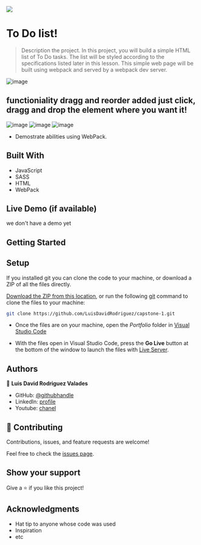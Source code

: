 ![](https://img.shields.io/badge/Microverse-blueviolet)

# To Do list!

> Description the project.
> In this project, you will build a simple HTML list of To Do tasks. The list will be styled according to the specifications listed later in this lesson. This simple web page will be built using webpack and served by a webpack dev server.

![image](https://user-images.githubusercontent.com/105079888/184032224-44ab6a63-140b-4835-8ff0-40623d533ac4.png)
## functioniality dragg and reorder added just click, dragg and drop the element where you want it!
![image](https://user-images.githubusercontent.com/105079888/184252895-1930dd77-8325-462c-8896-54c4d4808e65.png)
![image](https://user-images.githubusercontent.com/105079888/184252986-731d95c6-0e6b-4f2c-b176-5712b224fbe1.png)
![image](https://user-images.githubusercontent.com/105079888/184253020-10b939fd-218d-457a-87f6-28fb1d78fbb0.png)





- Demostrate abilities using WebPack.



## Built With

- JavaScript
- SASS
- HTML
- WebPack

## Live Demo (if available)
we don't have a demo yet


## Getting Started

## Setup
If you installed git you can clone the code to your machine, or download a ZIP of all the files directly.

[Download the ZIP from this location](https://github.com/LuisDavidRodriguez/capstone-1/archive/refs/heads/main.zip), or run the following [git](https://git-scm.com/downloads)
 command to clone the files to your machine:

```bash
git clone https://github.com/LuisDavidRodriguez/capstone-1.git
```
- Once the files are on your machine, open the _Portfolio_ folder in [Visual Studio Code](https://code.visualstudio.com/)

- With the files open in Visual Studio Code, press the **Go Live** button at the bottom of the window to launch the files with [Live Server](https://marketplace.visualstudio.com/items?itemName=ritwickdey.LiveServer).




## Authors

👤 **Luis David Rodriguez Valades**

- GitHub: [@githubhandle](https://github.com/LuisDavidRodriguez)
- LinkedIn: [profile](https://www.linkedin.com/in/luis-david-rodriguez-valades-24a0a8239)
- Youtube: [chanel](https://www.youtube.com/channel/UChuA4SgdDYk2DHStsy7HEgQ)




## 🤝 Contributing

Contributions, issues, and feature requests are welcome!

Feel free to check the [issues page](../../issues/).

## Show your support

Give a ⭐️ if you like this project!

## Acknowledgments

- Hat tip to anyone whose code was used
- Inspiration
- etc
